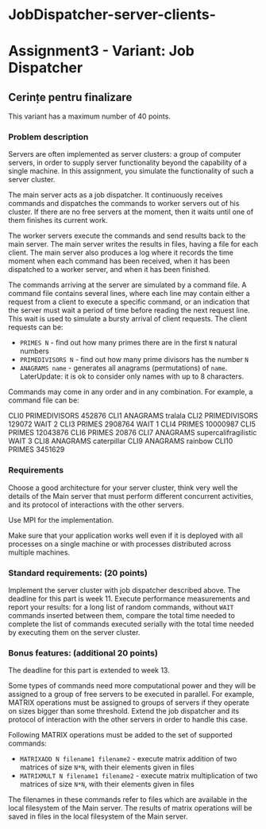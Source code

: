 # JobDispatcher-server-clients-

# Assignment3 - Variant: Job Dispatcher

## Cerințe pentru finalizare

This variant has a maximum number of 40 points.

### Problem description

Servers are often implemented as server clusters: a group of computer servers, in order to supply server functionality beyond the capability of a single machine. In this assignment, you simulate the functionality of such a server cluster.

The main server acts as a job dispatcher. It continuously receives commands and dispatches the commands to worker servers out of his cluster. If there are no free servers at the moment, then it waits until one of them finishes its current work.

The worker servers execute the commands and send results back to the main server. The main server writes the results in files, having a file for each client. The main server also produces a log where it records the time moment when each command has been received, when it has been dispatched to a worker server, and when it has been finished.

The commands arriving at the server are simulated by a command file. A command file contains several lines, where each line may contain either a request from a client to execute a specific command, or an indication that the server must wait a period of time before reading the next request line. This wait is used to simulate a bursty arrival of client requests. The client requests can be:

- `PRIMES N` - find out how many primes there are in the first `N` natural numbers
- `PRIMEDIVISORS N` - find out how many prime divisors has the number `N`
- `ANAGRAMS name` - generates all anagrams (permutations) of `name`. LaterUpdate: it is ok to consider only names with up to 8 characters.

Commands may come in any order and in any combination. For example, a command file can be:

CLI0 PRIMEDIVISORS 452876 CLI1 ANAGRAMS tralala CLI2 PRIMEDIVISORS 129072 WAIT 2 CLI3 PRIMES 2908764 WAIT 1 CLI4 PRIMES 10000987 CLI5 PRIMES 12043876 CLI6 PRIMES 20876 CLI7 ANAGRAMS supercalifragilistic WAIT 3 CLI8 ANAGRAMS caterpillar CLI9 ANAGRAMS rainbow CLI10 PRIMES 3451629


### Requirements

Choose a good architecture for your server cluster, think very well the details of the Main server that must perform different concurrent activities, and its protocol of interactions with the other servers.

Use MPI for the implementation.

Make sure that your application works well even if it is deployed with all processes on a single machine or with processes distributed across multiple machines.

### Standard requirements: (20 points)

Implement the server cluster with job dispatcher described above. The deadline for this part is week 11. Execute performance measurements and report your results: for a long list of random commands, without `WAIT` commands inserted between them, compare the total time needed to complete the list of commands executed serially with the total time needed by executing them on the server cluster.

### Bonus features: (additional 20 points)

The deadline for this part is extended to week 13.

Some types of commands need more computational power and they will be assigned to a group of free servers to be executed in parallel. For example, MATRIX operations must be assigned to groups of servers if they operate on sizes bigger than some threshold. Extend the job dispatcher and its protocol of interaction with the other servers in order to handle this case.

Following MATRIX operations must be added to the set of supported commands:

- `MATRIXADD N filename1 filename2` - execute matrix addition of two matrices of size `N*N`, with their elements given in files
- `MATRIXMULT N filename1 filename2` - execute matrix multiplication of two matrices of size `N*N`, with their elements given in files

The filenames in these commands refer to files which are available in the local filesystem of the Main server. The results of matrix operations will be saved in files in the local filesystem of the Main server.
